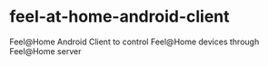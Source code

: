 # feel-at-home-android-client
Feel@Home Android Client to control Feel@Home devices through Feel@Home server
